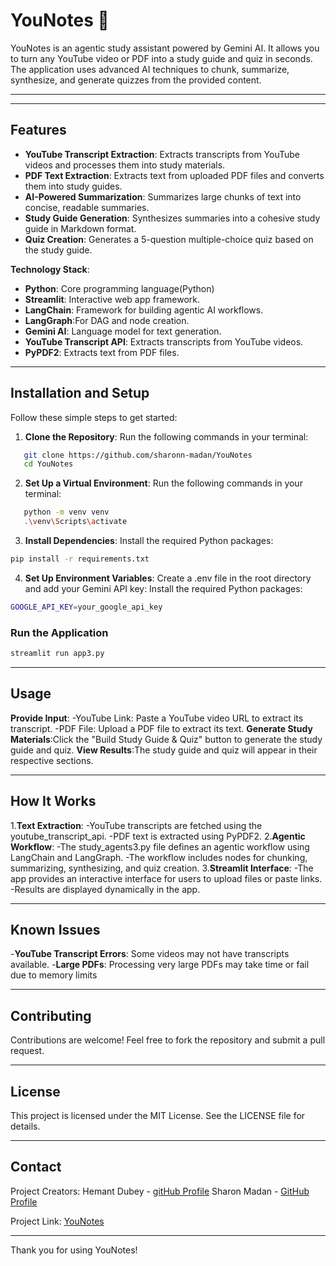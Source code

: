 # YouNotes 📒

YouNotes is an agentic study assistant powered by Gemini AI. It allows you to turn any YouTube video or PDF into a study guide and quiz in seconds. The application uses advanced AI techniques to chunk, summarize, synthesize, and generate quizzes from the provided content.

---

---

## Features
- **YouTube Transcript Extraction**: Extracts transcripts from YouTube videos and processes them into study materials.
- **PDF Text Extraction**: Extracts text from uploaded PDF files and converts them into study guides.
- **AI-Powered Summarization**: Summarizes large chunks of text into concise, readable summaries.
- **Study Guide Generation**: Synthesizes summaries into a cohesive study guide in Markdown format.
- **Quiz Creation**: Generates a 5-question multiple-choice quiz based on the study guide.

**Technology Stack**:
- **Python**: Core programming language(Python)
- **Streamlit**: Interactive web app framework.
- **LangChain**: Framework for building agentic AI workflows.
- **LangGraph**:For DAG and node creation.
- **Gemini AI**: Language model for text generation.
- **YouTube Transcript API**: Extracts transcripts from YouTube videos.
- **PyPDF2**: Extracts text from PDF files.


---

## Installation and Setup
Follow these simple steps to get started:

1. **Clone the Repository**:
Run the following commands in your terminal:
```bash
   git clone https://github.com/sharonn-madan/YouNotes
   cd YouNotes
```
2. **Set Up a Virtual Environment**:
Run the following commands in your terminal:
```bash
   python -m venv venv
   .\venv\Scripts\activate
```

3. **Install Dependencies**:
Install the required Python packages:
```bash
pip install -r requirements.txt
```
4. **Set Up Environment Variables**: Create a .env file in the root directory and add your Gemini API key:
Install the required Python packages:
```bash
GOOGLE_API_KEY=your_google_api_key
```


### Run the Application
```bash
streamlit run app3.py
```

---

## Usage
**Provide Input**:
-YouTube Link: Paste a YouTube video URL to extract its transcript.
-PDF File: Upload a PDF file to extract its text.
**Generate Study Materials**:Click the "Build Study Guide & Quiz" button to generate the study guide and quiz.
**View Results**:The study guide and quiz will appear in their respective sections.

---

## How It Works
1.**Text Extraction**:
-YouTube transcripts are fetched using the youtube_transcript_api.
-PDF text is extracted using PyPDF2.
2.**Agentic Workflow**:
-The study_agents3.py file defines an agentic workflow using LangChain and LangGraph.
-The workflow includes nodes for chunking, summarizing, synthesizing, and quiz creation.
3.**Streamlit Interface**:
-The app provides an interactive interface for users to upload files or paste links.
-Results are displayed dynamically in the app.

---


## Known Issues
-**YouTube Transcript Errors**: Some videos may not have transcripts available.
-**Large PDFs**: Processing very large PDFs may take time or fail due to memory limits

---

## Contributing
Contributions are welcome! Feel free to fork the repository and submit a pull request.

---

## License
This project is licensed under the MIT License. See the LICENSE file for details.

---

## Contact

Project Creators: 
Hemant Dubey - [gitHub Profile](https://github.com/frizzyfreak)
Sharon Madan - [GitHub Profile](https://github.com/sharonn-madan)

Project Link: [YouNotes](https://github.com/frizzyfreak/YouNotes)

---

Thank you for using YouNotes! 

